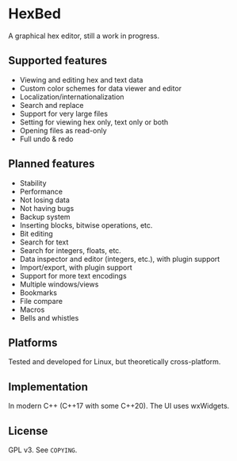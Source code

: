 # HexBed
A graphical hex editor, still a work in progress.

## Supported features
* Viewing and editing hex and text data
* Custom color schemes for data viewer and editor
* Localization/internationalization
* Search and replace
* Support for very large files
* Setting for viewing hex only, text only or both
* Opening files as read-only
* Full undo & redo

## Planned features
* Stability
* Performance
* Not losing data
* Not having bugs
* Backup system
* Inserting blocks, bitwise operations, etc.
* Bit editing
* Search for text
* Search for integers, floats, etc.
* Data inspector and editor (integers, etc.), with plugin support
* Import/export, with plugin support
* Support for more text encodings
* Multiple windows/views
* Bookmarks
* File compare
* Macros
* Bells and whistles

## Platforms
Tested and developed for Linux, but theoretically cross-platform.

## Implementation
In modern C++ (C++17 with some C++20). The UI uses wxWidgets.

## License
GPL v3. See `COPYING`.

